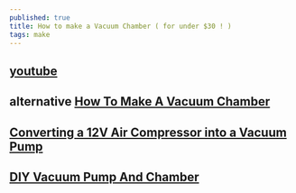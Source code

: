 ```yaml
---
published: true
title: How to make a Vacuum Chamber ( for under $30 ! )
tags: make
---
```

## [youtube](https://www.youtube.com/watch?v=Vv0ECOX0JSM)

## alternative [How To Make A Vacuum Chamber](https://www.youtube.com/watch?v=jFUBblZgXwU)

## [Converting a 12V Air Compressor into a Vacuum Pump](https://www.youtube.com/watch?v=pWzzttw4SuE)

## [DIY Vacuum Pump And Chamber](https://www.youtube.com/watch?v=BeiW_37rS-U)